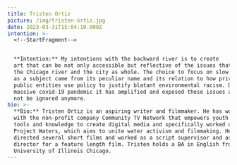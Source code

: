 ```yaml
---
title: Tristen Ortiz
picture: /img/tristen-ortiz.jpg
date: 2023-03-31T15:04:10.000Z
intention: >-
  <!--StartFragment-->


  **Intention:** My intentions with the backward river is to create
  art that can be not only accessible but reflective of the issues that surround
  the Chicago river and the city as whole. The choice to focus on slow violence
  as a subject came from its peculiar name and its relation to how private and
  public entities use policy to justify blatant environmental racism. Due to the
  massive covid-19 pandemic it has amplified and exposed these issues and it can
  not be ignored anymore.
bio: >-
  **Bio:** Tristen Ortiz is an aspiring writer and filmmaker. He has worked
  with the non-profit company Community TV Network that empowers youth with the
  tools and knowledge to create digital media and specifically worked under
  Project Waters, which aims to unite water activism and filmmaking. He has
  directed several short films and worked as a script supervisor and assistant
  director for a feature length film. Tristen holds a BA in English from the
  University of Illinois Chicago.
---
```

